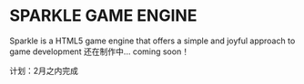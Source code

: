 # SPARKLE GAME ENGINE

Sparkle is a HTML5 game engine that offers a simple and joyful approach to game development
还在制作中... coming soon！

计划：2月之内完成
